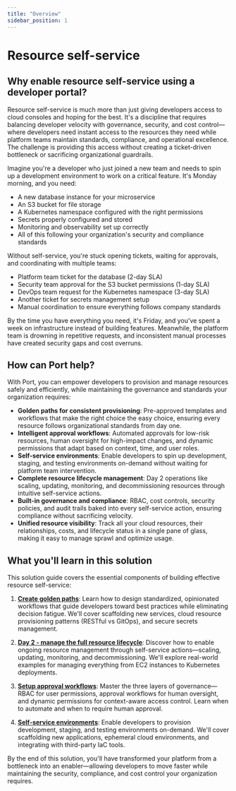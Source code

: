 ```yaml
---
title: "Overview"
sidebar_position: 1
---
```


# Resource self-service

## Why enable resource self-service using a developer portal?

Resource self-service is much more than just giving developers access to cloud consoles and hoping for the best. It's a discipline that requires balancing developer velocity with governance, security, and cost control—where developers need instant access to the resources they need while platform teams maintain standards, compliance, and operational excellence. The challenge is providing this access without creating a ticket-driven bottleneck or sacrificing organizational guardrails.

Imagine you're a developer who just joined a new team and needs to spin up a development environment to work on a critical feature. It's Monday morning, and you need:
- A new database instance for your microservice
- An S3 bucket for file storage
- A Kubernetes namespace configured with the right permissions
- Secrets properly configured and stored
- Monitoring and observability set up correctly
- All of this following your organization's security and compliance standards

Without self-service, you're stuck opening tickets, waiting for approvals, and coordinating with multiple teams:
- Platform team ticket for the database (2-day SLA)
- Security team approval for the S3 bucket permissions (1-day SLA)
- DevOps team request for the Kubernetes namespace (3-day SLA)
- Another ticket for secrets management setup
- Manual coordination to ensure everything follows company standards

By the time you have everything you need, it's Friday, and you've spent a week on infrastructure instead of building features. Meanwhile, the platform team is drowning in repetitive requests, and inconsistent manual processes have created security gaps and cost overruns.

## How can Port help?

With Port, you can empower developers to provision and manage resources safely and efficiently, while maintaining the governance and standards your organization requires:

- **Golden paths for consistent provisioning**: Pre-approved templates and workflows that make the right choice the easy choice, ensuring every resource follows organizational standards from day one.
- **Intelligent approval workflows**: Automated approvals for low-risk resources, human oversight for high-impact changes, and dynamic permissions that adapt based on context, time, and user roles.
- **Self-service environments**: Enable developers to spin up development, staging, and testing environments on-demand without waiting for platform team intervention.
- **Complete resource lifecycle management**: Day 2 operations like scaling, updating, monitoring, and decommissioning resources through intuitive self-service actions.
- **Built-in governance and compliance**: RBAC, cost controls, security policies, and audit trails baked into every self-service action, ensuring compliance without sacrificing velocity.
- **Unified resource visibility**: Track all your cloud resources, their relationships, costs, and lifecycle status in a single pane of glass, making it easy to manage sprawl and optimize usage.

## What you'll learn in this solution

This solution guide covers the essential components of building effective resource self-service:

1. **[Create golden paths](/solutions/resource-self-service/create-golden-paths)**: Learn how to design standardized, opinionated workflows that guide developers toward best practices while eliminating decision fatigue. We'll cover scaffolding new services, cloud resource provisioning patterns (RESTful vs GitOps), and secure secrets management.

2. **[Day 2 - manage the full resource lifecycle](/solutions/resource-self-service/day-2-resource-lifecycle)**: Discover how to enable ongoing resource management through self-service actions—scaling, updating, monitoring, and decommissioning. We'll explore real-world examples for managing everything from EC2 instances to Kubernetes deployments.

3. **[Setup approval workflows](/solutions/resource-self-service/setup-approval-workflows)**: Master the three layers of governance—RBAC for user permissions, approval workflows for human oversight, and dynamic permissions for context-aware access control. Learn when to automate and when to require human approval.

4. **[Self-service environments](/solutions/resource-self-service/self-service-environments)**: Enable developers to provision development, staging, and testing environments on-demand. We'll cover scaffolding new applications, ephemeral cloud environments, and integrating with third-party IaC tools.

By the end of this solution, you'll have transformed your platform from a bottleneck into an enabler—allowing developers to move faster while maintaining the security, compliance, and cost control your organization requires.



